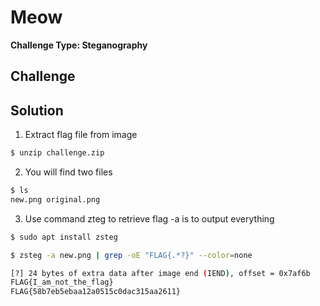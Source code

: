 # Meow

**Challenge Type: Steganography**  


## Challenge


## Solution

1. Extract flag file from image
```bash
$ unzip challenge.zip

```

2. You will find two files
```bash
$ ls 
new.png original.png
```

3. Use command zteg to retrieve flag
-a is to output everything
```bash
$ sudo apt install zsteg

$ zsteg -a new.png | grep -oE "FLAG{.*?}" --color=none

[?] 24 bytes of extra data after image end (IEND), offset = 0x7af6b
FLAG{I_am_not_the_flag}
FLAG{58b7eb5ebaa12a0515c0dac315aa2611}

```

